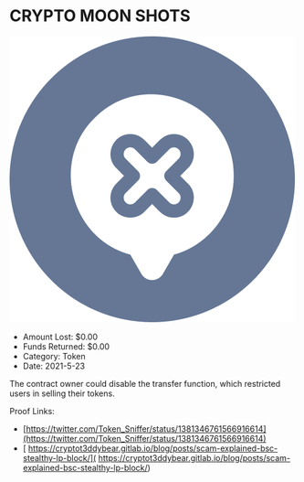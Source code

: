 # CRYPTO MOON SHOTS
![CRYPTO MOON SHOTS](/rektimages/CRYPTO-MOON-SHOTS.png)
- Amount Lost: $0.00
- Funds Returned: $0.00
- Category: Token
- Date: 2021-5-23

The contract owner could disable the transfer function, which restricted users in selling their tokens.


Proof Links:
- [https://twitter.com/Token_Sniffer/status/1381346761566916614](https://twitter.com/Token_Sniffer/status/1381346761566916614)
- [ https://cryptot3ddybear.gitlab.io/blog/posts/scam-explained-bsc-stealthy-lp-block/]( https://cryptot3ddybear.gitlab.io/blog/posts/scam-explained-bsc-stealthy-lp-block/)


